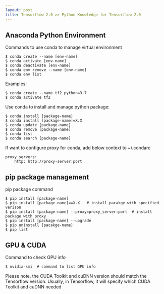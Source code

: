 ```yaml
---
layout: post
title: Tensorflow 2.0 >> Python Knowledge for Tensorflow 2.0
---
```


## Anaconda Python Environment
 
Commands to use conda to manage virtual environment 
```
$ conda create --name [env-name]
$ conda activate [env-name]
$ conda deactivate [env-name]
$ conda env remove --name [env-name]
$ conda env list
```

Examples:

```
$ conda create --name tf2 python=3.7
$ conda activate tf2
```

Use conda to install and manage python package:
```
$ conda install [package-name]
$ conda install [package-name]=X.X
$ conda update [package-name]
$ conda remove [package-name]
$ conda list
$ conda search [package-name]
```

If want to configure proxy for conda, add below context to ~/.condarc

```
proxy_servers:
    http: http://proxy-server:port
```

## pip package management
pip package command
```
$ pip install [package-name]
$ pip install [package-name]==X.X   # install pacakge with specified verison
$ pip install [package-name] --proxy=proxy_server:port  # install package with proxy
$ pip install [package-name] --upgrade
$ pip uninstall [pacakge-name]
$ pip list
```

## GPU & CUDA

Command to check GPU info
```
$ nvidia-smi  # command to list GPU info
```
Please note, the CUDA Toolkit and cuDNN version should match the Tensorflow version. Usually, in Tensorflow, it will specify which CUDA Toolkit and cuDNN needed